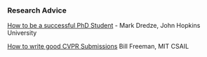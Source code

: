 ### Research Advice
[How to be a successful PhD Student](https://people.cs.umass.edu/~wallach/how_to_be_a_successful_phd_student.pdf) - Mark Dredze, John Hopkins University 

[How to write good CVPR Submissions](https://billf.mit.edu/sites/default/files/documents/cvprPapers.pdf) Bill Freeman, MIT CSAIL
